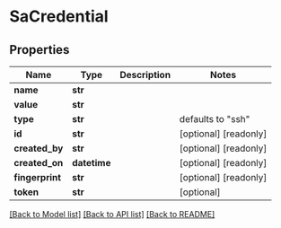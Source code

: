 # SaCredential

## Properties
Name | Type | Description | Notes
------------ | ------------- | ------------- | -------------
**name** | **str** |  | 
**value** | **str** |  | 
**type** | **str** |  | defaults to "ssh"
**id** | **str** |  | [optional] [readonly] 
**created_by** | **str** |  | [optional] [readonly] 
**created_on** | **datetime** |  | [optional] [readonly] 
**fingerprint** | **str** |  | [optional] [readonly] 
**token** | **str** |  | [optional] 

[[Back to Model list]](../README.md#documentation-for-models) [[Back to API list]](../README.md#documentation-for-api-endpoints) [[Back to README]](../README.md)


